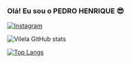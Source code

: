 ### Olá! Eu sou o PEDRO HENRIQUE 😎  

[![Instagram](https://img.shields.io/badge/Instagram-E4405F?style=for-the-badge&logo=instagram&logoColor=white)](https://www.instagram.com/pedro.h5vilela/)  

![Vilela GitHub stats](https://github-readme-stats.vercel.app/api?username=F0rDI&show_icons=true&theme=dracula)

[![Top Langs](https://github-readme-stats.vercel.app/api/top-langs/?username=F0rDI)](https://github.com/anuraghazra/github-readme-stats)
